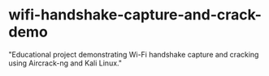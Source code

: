 # wifi-handshake-capture-and-crack-demo
"Educational project demonstrating Wi-Fi handshake capture and cracking using Aircrack-ng and Kali Linux."
